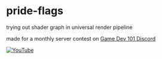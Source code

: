 # pride-flags
trying out shader graph in universal render pipeline

made for a monthly server contest on [Game Dev 101 Discord](https://discord.gg/TKauGGj)

[![YouTube](https://img.youtube.com/vi/_Ejg_y0Sj5I/0.jpg)](https://www.youtube.com/watch?v=_Ejg_y0Sj5I)
